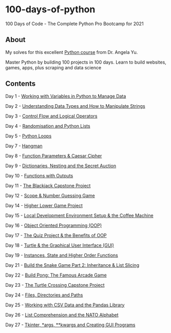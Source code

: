 # 100-days-of-python
100 Days of Code - The Complete Python Pro Bootcamp for 2021

## About

My solves for this excellent [Python course][udemy_course] from Dr. Angela Yu.

Master Python by building 100 projects in 100 days. Learn to build websites, games, apps, plus scraping and data science

## Contents

Day 1 - [Working with Variables in Python to Manage Data][d1]

Day 2 - [Understanding Data Types and How to Manipulate Strings][d2]

Day 3 - [Control Flow and Logical Operators][d3]

Day 4 - [Randomisation and Python Lists][d4]

Day 5 - [Python Loops][d5]

Day 7 - [Hangman][d7]

Day 8 - [Function Parameters & Caesar Cipher][d8]

Day 9 - [Dictionaries, Nesting and the Secret Auction][d9]

Day 10 - [Functions with Outputs][d10]

Day 11 - [The Blackjack Capstone Project][d11]

Day 12 - [Scope & Number Guessing Game][d12]

Day 14 - [Higher Lower Game Project][d14]

Day 15 - [Local Development Environment Setup & the Coffee Machine][d15]

Day 16 - [Object Oriented Programming (OOP)][d16]

Day 17 - [The Quiz Project & the Benefits of OOP][d17]

Day 18 - [Turtle & the Graphical User Interface (GUI)][d18]

Day 19 - [Instances, State and Higher Order Functions][d19]

Day 21 - [Build the Snake Game Part 2: Inheritance & List Slicing][d21]

Day 22 - [Build Pong: The Famous Arcade Game][d22]

Day 23 - [The Turtle Crossing Capstone Project][d23]

Day 24 - [Files, Directories and Paths][d24]

Day 25 - [Working with CSV Data and the Pandas Library][d25]

Day 26 - [List Comprehension and the NATO Alphabet][d26]

Day 27 - [Tkinter, *args, **kwargs and Creating GUI Programs][d27]

[udemy_course]: <https://www.udemy.com/course/100-days-of-code/>
[d1]: <https://github.com/devfrompoa/100-days-of-python/tree/main/band-name-generator>
[d2]: <https://github.com/devfrompoa/100-days-of-python/tree/main/tip-calculator>
[d3]: <https://github.com/devfrompoa/100-days-of-python/tree/main/treasure-island>
[d4]: <https://github.com/devfrompoa/100-days-of-python/tree/main/rock-paper-scissors>
[d5]: <https://github.com/devfrompoa/100-days-of-python/tree/main/password-generator>
[d7]: <https://github.com/devfrompoa/100-days-of-python/tree/main/hangman>
[d8]: <https://github.com/devfrompoa/100-days-of-python/tree/main/caesar-cipher>
[d9]: <https://github.com/devfrompoa/100-days-of-python/tree/main/blind-auction>
[d10]: <https://github.com/devfrompoa/100-days-of-python/tree/main/calculator>
[d11]: <https://github.com/devfrompoa/100-days-of-python/tree/main/blackjack>
[d12]: <https://github.com/devfrompoa/100-days-of-python/tree/main/guess-the-number>
[d14]: <https://github.com/devfrompoa/100-days-of-python/tree/main/higher-lower>
[d15]: <https://github.com/devfrompoa/100-days-of-python/tree/main/coffeeMachine>
[d16]: <https://github.com/devfrompoa/100-days-of-python/tree/main/oop-coffee-machine>
[d17]: <https://github.com/devfrompoa/100-days-of-python/tree/main/quiz-game>
[d18]: <https://github.com/devfrompoa/100-days-of-python/tree/main/hirst-painting>
[d19]: <https://github.com/devfrompoa/100-days-of-python/tree/main/turtle-race>
[d21]: <https://github.com/devfrompoa/100-days-of-python/tree/main/snake_game>
[d22]: <https://github.com/devfrompoa/100-days-of-python/tree/main/pong>
[d23]: <https://github.com/devfrompoa/100-days-of-python/tree/main/turtle-crossing>
[d24]: <https://github.com/devfrompoa/100-days-of-python/tree/main/snake_v2>
[d25]: <https://github.com/devfrompoa/100-days-of-python/tree/main/us-states-game>
[d26]: <https://github.com/devfrompoa/100-days-of-python/tree/main/day-26/NATO-alphabet-start>
[d27]: <https://github.com/devfrompoa/100-days-of-python/tree/main/mile2km>
